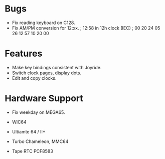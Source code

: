 # Bugs

- Fix reading keyboard on C128.
- Fix AM/PM conversion for 12:xx.
    ; 12:58 in 12h clock (IEC)
   ; 00 20 24 05  26 12 57 10  20 00


# Features

- Make key bindings consistent with Joyride.
- Switch clock pages, display dots.
- Edit and copy clocks.

# Hardware Support 

- Fix weekday on MEGA65.

- WiC64
- Ultiamte 64 / II+
- Turbo Chameleon, MMC64
- Tape RTC PCF8583
